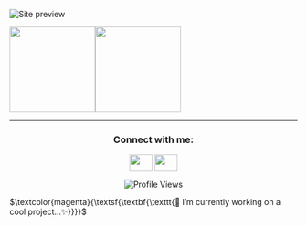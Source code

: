 ![Site preview](https://i.ibb.co/RpmbtWJ/git-background.png)

<div style="display: flex; width: 100%;" align="center">
  <a>
    <img height="150" src="https://github-readme-stats.vercel.app/api?username=imedcherfaoui&show_icons=true&theme=radical" />
  </a>
  <a>
    <img height="150" src="https://github-readme-stats.vercel.app/api/top-langs/?username=imedcherfaoui&layout=compact" />
  </a>
</div>


<hr/>
<h3 align="center">Connect with me:</h3>
<p align="center">
<a href="https://www.linkedin.com/in/cherfaoui-imededdine/" target="blank"><img align="center" src="https://cdn-icons-png.flaticon.com/256/174/174857.png" alt="" height="30" width="40" /></a>
<a href="https://www.instagram.com/imedoari.jpg/" target="blank" align="center"><img align="center"     src="https://upload.wikimedia.org/wikipedia/commons/thumb/a/a5/Instagram_icon.png/600px-Instagram_icon.png" alt="" height="30" width="40" /></a>
</p>

<p align="center">
  <img src="https://komarev.com/ghpvc/?username=imedcherfaoui&style=for-the-badge&base=2830" alt="Profile Views" /> <!-- migrating from another service -->
</p>

$\textcolor{magenta}{\textsf{\textbf{\texttt{🔭 I’m currently working on a cool project...✨}}}}$

